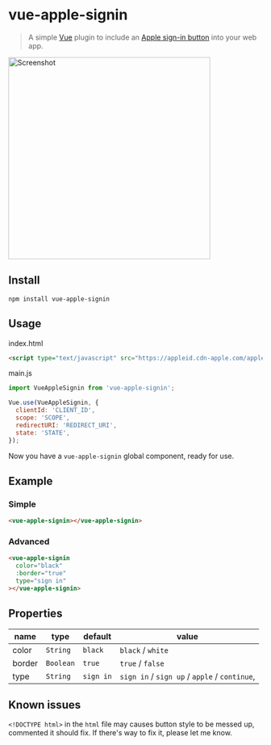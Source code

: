 # vue-apple-signin
> A simple [Vue](https://vuejs.org) plugin to include an [Apple sign-in button](https://developer.apple.com/documentation/signinwithapplejs) into your web app.

<img src="https://github.com/chenpion/vue-apple-signin/raw/master/screenshot.png" width="400" alt="Screenshot">

## Install
```
npm install vue-apple-signin
```

## Usage

index.html
``` html
<script type="text/javascript" src="https://appleid.cdn-apple.com/appleauth/static/jsapi/appleid/1/en_US/appleid.auth.js"></script>
```

main.js
``` js
import VueAppleSignin from 'vue-apple-signin';

Vue.use(VueAppleSignin, {
  clientId: 'CLIENT_ID',
  scope: 'SCOPE',
  redirectURI: 'REDIRECT_URI',
  state: 'STATE',
});
```
Now you have a `vue-apple-signin` global component, ready for use.

## Example
### Simple
``` html
<vue-apple-signin></vue-apple-signin>
```

### Advanced
``` html
<vue-apple-signin
  color="black"
  :border="true"
  type="sign in"
></vue-apple-signin>
```

## Properties
|name|type|default|value|
|---|---|---|---|
|color|`String`|`black`|`black` / `white`|
|border|`Boolean`|`true`|`true` / `false`|
|type|`String`|`sign in`|`sign in` / `sign up` / `apple` / `continue`,|

## Known issues
`<!DOCTYPE html>` in the `html` file may causes button style to be messed up,
commented it should fix.
If there's way to fix it, please let me know.